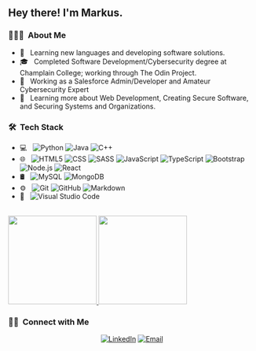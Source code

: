 <h2> Hey there! I'm Markus.</h2>

<h3> 👨🏻‍💻 &nbsp;About Me </h3>

- 🤔 &nbsp; Learning new languages and developing software solutions.
- 🎓 &nbsp; Completed Software Development/Cybersecurity degree at Champlain College; working through The Odin Project.
- 💼 &nbsp; Working as a Salesforce Admin/Developer and Amateur Cybersecurity Expert
- 🌱 &nbsp; Learning more about Web Development, Creating Secure Software, and Securing Systems and Organizations.

<h3> 🛠 &nbsp;Tech Stack</h3>

- 💻 &nbsp;
  ![Python](https://img.shields.io/badge/-Python-333333?style=flat&logo=python)
  ![Java](https://img.shields.io/badge/-Java-333333?style=flat&logo=Java&logoColor=007396)
  ![C++](https://img.shields.io/badge/-C++-333333?style=flat&logo=C%2B%2B&logoColor=00599C)
- 🌐 &nbsp;
  ![HTML5](https://img.shields.io/badge/-HTML5-333333?style=flat&logo=HTML5)
  ![CSS](https://img.shields.io/badge/-CSS-333333?style=flat&logo=CSS3&logoColor=1572B6)
  ![SASS](https://img.shields.io/badge/-SASS-333333?style=flat&logo=sass)
  ![JavaScript](https://img.shields.io/badge/-JavaScript-333333?style=flat&logo=javascript)
  ![TypeScript](https://shields.io/badge/TypeScript-333333?logo=TypeScript&logoColor=FFF)
  ![Bootstrap](https://img.shields.io/badge/-Bootstrap-333333?style=flat&logo=bootstrap&logoColor=563D7C)
  ![Node.js](https://img.shields.io/badge/-Node.js-333333?style=flat&logo=node.js)
  ![React](https://img.shields.io/badge/-React-333333?style=flat&logo=react)
- 🛢 &nbsp;
  ![MySQL](https://img.shields.io/badge/-MySQL-333333?style=flat&logo=mysql)
  ![MongoDB](https://img.shields.io/badge/-MongoDB-333333?style=flat&logo=mongodb)
- ⚙️ &nbsp;
  ![Git](https://img.shields.io/badge/-Git-333333?style=flat&logo=git)
  ![GitHub](https://img.shields.io/badge/-GitHub-333333?style=flat&logo=github)
  ![Markdown](https://img.shields.io/badge/-Markdown-333333?style=flat&logo=markdown)
- 🔧 &nbsp;
  ![Visual Studio Code](https://img.shields.io/badge/-Visual%20Studio%20Code-333333?style=flat&logo=visual-studio-code&logoColor=007ACC)
<br/>

<a href="https://github.com/mhjarvis">
  <img height="180em" src="https://github-readme-stats-sigma-five.vercel.app/api?username=mhjarvis&theme=buefy&show_icons=true" />
  <img height="180em" src="https://github-readme-stats-sigma-five.vercel.app/api/top-langs/?username=mhjarvis&theme=buefy&layout=compact" />
</a>
<br/>

<h3> 🤝🏻 &nbsp;Connect with Me </h3> 

<p align="center">
  <a href="https://www.linkedin.com/in/markusjarvis/"><img alt="LinkedIn" src="https://img.shields.io/badge/LinkedIn-Markus-blue?style=flat-square&logo=linkedin"></a>
  <a href="mailto:markus.h.jarvis@gmail.com"><img alt="Email" src="https://img.shields.io/badge/Email-markus.h.jarvis@gmail.com-blue?style=flat-square&logo=gmail"></a>
</p>


